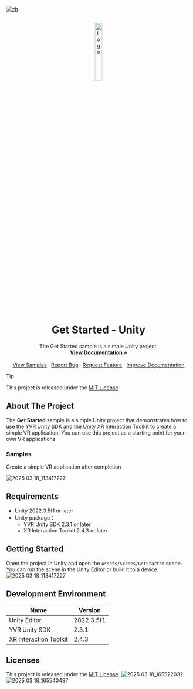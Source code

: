 [![zh](https://img.shields.io/badge/lang-zh-blue.svg)](./README.zh.md)

<!-- PROJECT LOGO -->
<br />
<div align="center">
    <a href="https://github.com/PlayForDreamDevelopers/GetStarted-Unity">
        <img src="https://www.pfdm.cn/en/static/img/logo.2b1b07e.png" alt="Logo" width="20%">
    </a>
    <h1 align="center"> Get Started - Unity </h1>
    <p align="center">
        The Get Started sample is a simple Unity project.
        <br />
        <a href="https://github.com/PlayForDreamDevelopers/GetStarted-Unity/blob/main/README.md"><strong>View Documentation »</strong></a>
        <br />
        <br />
        <a href="https://github.com/PlayForDreamDevelopers/GetStarted-Unity#Samples">View Samples</a>
        &middot;
        <a href="https://github.com/PlayForDreamDevelopers/GetStarted-Unity/issues/new?labels=bug">Report Bug</a>
        &middot;
        <a href="https://github.com/PlayForDreamDevelopers/GetStarted-Unity/issues/new?labels=enhancement">Request Feature</a>
        &middot;
        <a href="https://github.com/PlayForDreamDevelopers/GetStarted-Unity/issues/new?template=documentation_update.yml">Improve Documentation</a>
    </p>

</div>

> [!tip]
> 
> This project is released under the [MIT License](https://github.com/PlayForDreamDevelopers/GetStarted-Unity/blob/main/LICENSE)

## About The Project

The **Get Started** sample is a simple Unity project that demonstrates how to use the YVR Unity SDK and the Unity XR Interaction Toolkit to create a simple VR application. You can use this project as a starting point for your own VR applications.

### Samples

Create a simple VR application after completion

![2025 03 18_113417227](https://github.com/user-attachments/assets/5da5ad1c-f4d0-4f28-90b5-58ebeac71a00)

## Requirements

- Unity 2022.3.5f1 or later
- Unity package：
  - YVR Unity SDK 2.3.1 or later
  - XR Interaction Toolkit 2.4.3 or later
## Getting Started
Open the project in Unity and open the `Assets/Scenes/GetStarted` scene. You can run the scene in the Unity Editor or build it to a device.
![2025 03 18_113417227](https://github.com/user-attachments/assets/5da5ad1c-f4d0-4f28-90b5-58ebeac71a00)

## Development Environment
| **Name** | **Version** |
| ----  |  ----      |
| Unity Editor | 2022.3.5f1 |
| YVR Unity SDK | 2.3.1 |
| XR Interaction Toolkit | 2.4.3 |

## Licenses
This project is released under the [MIT License](https://github.com/YVRDeveloper/GetStarted-Unity/blob/main/LICENSE).
![2025 03 18_165522032](https://github.com/user-attachments/assets/6653816a-735c-4c00-8695-e49fe26de91b)
![2025 03 18_165540487](https://github.com/user-attachments/assets/51ca88be-b880-4d15-a28d-07e9950f865a)

